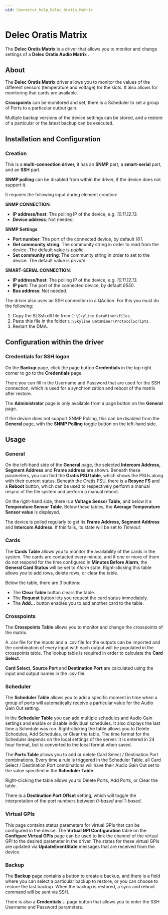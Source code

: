 ```yaml
---
uid: Connector_help_Delec_Oratis_Matrix
---
```


# Delec Oratis Matrix

The **Delec Oratis Matrix** is a driver that allows you to monitor and change settings of a **Delec Oratis Audio Matrix** .

## About

The **Delec Oratis Matrix** driver allows you to monitor the values of the different sensors (temperature and voltage) for the slots. It also allows for monitoring that cards are available.

**Crosspoints** can be monitored and set, there is a Scheduler to set a group of Ports to a particular output gain.

Multiple backup versions of the device settings can be stored, and a restore of a particular or the latest backup can be executed.

## Installation and Configuration

### Creation

This is a **multi-connection driver,** it has an **SNMP** part, a **smart-serial** part, and an **SSH** part.

**SNMP polling** can be disabled from within the driver, if the device does not support it.

It requires the following input during element creation:

**SNMP CONNECTION**:

- **IP address/host**: The polling IP of the device, e.g. *10.11.12.13.*
- **Device address**: Not needed.

**SNMP Settings**:

- **Port number**: The port of the connected device, by default *161.*
- **Get community string**: The community string in order to read from the device. The default value is *public*.
- **Set community string**: The community string in order to set to the device. The default value is *private*.

**SMART-SERIAL CONNECTION**:

- **IP address/host**: The polling IP of the device, e.g. *10.11.12.13.*
- **IP port**: The port of the connected device, by default *6550*.
- **Bus address**: Not needed.

The driver also uses an SSH connection in a QAction. For this you must do the following:

1. Copy the SLSsh.dll file from `C:\Skyline DataMiner\files`.
1. Paste this file in the folder `C:\Skyline DataMiner\ProtocolScripts`.
1. Restart the DMA.

## Configuration within the driver

### Credentials for SSH logon

On the **Backup** page, click the page button **Credentials** in the top right corner to go to the **Credentials** page.

There you can fill in the Username and Password that are used for the SSH connection, which is used for a synchronization and reboot of the matrix after restore.

The **Administrator** page is only available from a page button on the **General** page.

If the device does not support SNMP Polling, this can be disabled from the **General** page, with the **SNMP Polling** toggle button on the left-hand side.

## Usage

### General

On the left-hand side of the **General** page, the selected **Intercom Address, Segment Address** and **Frame address** are shown. Beneath these parameters, you can find the **Oratis PSU table**, which shows the PSUs along with their current status. Beneath the Oratis PSU, there is a **Resync FS** and a **Reboot** button, which can be used to respectively perform a manual resync of the file system and perform a manual reboot.

On the right-hand side, there is a **Voltage Sensor Table**, and below it a **Temperature Sensor Table**. Below these tables, the **Average Temperature Sensor value** is displayed.

The device is polled regularly to get its **Frame Address, Segment Address** and **Intercom Address**. If this fails, its state will be set to *Timeout.*

### Cards

The **Cards Table** allows you to monitor the availability of the cards in the system. The cards are contacted every minute, and if one or more of them do not respond for the time configured in **Minutes Before Alarm**, the **General Card Status** will be set to *Alarm* state. Right-clicking this table allows you to add rows, delete rows, or clear the table.

Below the table, there are 3 buttons:

- The **Clear Table** button clears the table.
- The **Request** button lets you request the card status immediately.
- The **Add...** button enables you to add another card to the table.

### Crosspoints

The **Crosspoints Table** allows you to monitor and change the crosspoints of the matrix.

A .csv file for the inputs and a .csv file for the outputs can be imported and the combination of every input with each output will be populated in the crosspoints table. The lookup table is required in order to calculate the **Card Select**.

**Card Select**, **Source Port** and **Destination Port** are calculated using the input and output names in the .csv file.

### Scheduler

The **Scheduler Table** allows you to add a specific moment in time when a group of ports will automatically receive a particular value for the Audio Gain Out setting.

In the **Scheduler Table** you can add multiple schedules and Audio Gain settings and enable or disable individual schedules. It also displays the last time a Schedule was run. Right-clicking the table allows you to Delete Schedules, Add Schedules, or Clear the table. The time format for the Scheduler depends on the local settings of the server. It is entered in 24 hour format, but is converted to the local format when saved.

The **Ports Table** allows you to add or delete Card Select / Destination Port combinations. Every time a rule is triggered in the Scheduler Table, all Card Select / Destination Port combinations will have their Audio Gain Out set to the value specified in the **Scheduler Table**.

Right-clicking the table allows you to Delete Ports, Add Ports, or Clear the table.

There is a **Destination Port Offset** setting, which will toggle the interpretation of the port numbers between *0-based* and *1-based*.

### Virtual GPIs

This page contains status parameters for virtual GPIs that can be configured in the device. The **Virtual GPI Configuration** table on the **Configure Virtual GPIs** page can be used to link the channel of the virtual GPI to the desired parameter in the driver. The states for these virtual GPIs are updated via **UpdateEventState** messages that are received from the device.

### Backup

The **Backup** page contains a button to create a backup, and there is a field where you can select a particular backup to restore, or you can choose to restore the last backup.
When the backup is restored, a sync and reboot command will be sent via SSH.

There is also a **Credentials...** page button that allows you to enter the SSH Username and Password parameters.
